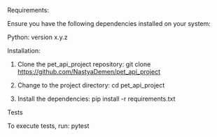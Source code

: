 Requirements:

Ensure you have the following dependencies installed on your system:

Python: version x.y.z

Installation:

1. Clone the pet_api_project repository:
git clone https://github.com/NastyaDemen/pet_api_project

2. Change to the project directory:
cd pet_api_project

3. Install the dependencies:
pip install -r requirements.txt


Tests

To execute tests, run: pytest 

